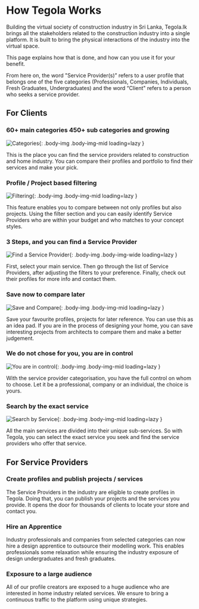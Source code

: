 # How Tegola Works

Building the virtual society of construction industry in Sri Lanka, Tegola.lk brings all the stakeholders related to the construction industry into a single platform. It is built to bring the physical interactions of the industry into the virtual space.

This page explains how that is done, and how can you use it for your benefit.

From here on, the word "Service Provider(s)” refers to a user profile that belongs one of the five categories (Professionals, Companies, Individuals, Fresh Graduates, Undergraduates) and the word “Client" refers to a person who seeks a service provider.

## For Clients

### 60+ main categories 450+ sub categories and growing

![Categories](/images/hhw-clients-1.svg){: .body-img .body-img-mid loading=lazy }

This is the place you can find the service providers related to construction and home industry. You can compare their profiles and portfolio to find their services and make your pick.

### Profile / Project based filtering

![Filtering](/images/hhw-clients-2.svg){: .body-img .body-img-mid loading=lazy }

This feature enables you to compare between not only profiles but also projects. Using the filter section and you can easily identify Service Providers who are within your budget and who matches to your concept styles.

### 3 Steps, and you can find a Service Provider

![Find a Service Provider](/images/hhw-clients-3.svg){: .body-img .body-img-wide loading=lazy }

First, select your main service. Then go through the list of Service Providers, after adjusting the filters to your preference. Finally, check out their profiles for more info and contact them.

### Save now to compare later

![Save and Compare](/images/hhw-clients-4.svg){: .body-img .body-img-mid loading=lazy }

Save your favourite profiles, projects for later reference. You can use this as an idea pad. If you are in the process of designing your home, you can save interesting projects from architects to compare them and make a better judgement.

### We do not chose for you, you are in control

![You are in control](/images/hhw-clients-5.svg){: .body-img .body-img-mid loading=lazy }

With the service provider categorisation, you have the full control on whom to choose. Let it be a professional, company or an individual, the choice is yours.

### Search by the exact service

![Search by Service](/images/hhw-clients-6.svg){: .body-img .body-img-mid loading=lazy }

All the main services are divided into their unique sub-services. So with Tegola, you can select the exact service you seek and find the service providers who offer that service.

## For Service Providers

### Create profiles and publish projects / services

The Service Providers in the industry are eligible to create profiles in Tegola. Doing that, you can publish your projects and the services you provide. It opens the door for thousands of clients to locate your store and contact you.

### Hire an Apprentice

Industry professionals and companies from selected categories can now hire a design apprentice to outsource their modelling work. This enables professionals some relaxation while ensuring the industry exposure of design undergraduates and fresh graduates.

### Exposure to a large audience

All of our profile creators are exposed to a huge audience who are interested in home industry related services. We ensure to bring a continuous traffic to the platform using unique strategies.

